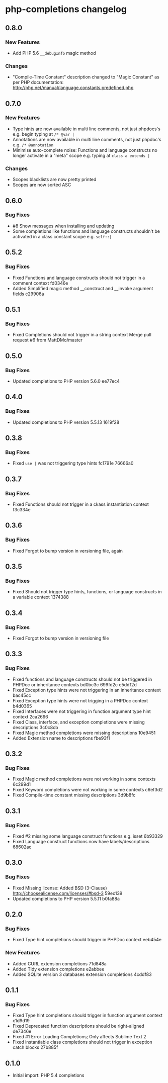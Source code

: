 # php-completions changelog

## 0.8.0

### New Features

* Add PHP 5.6 `__debugInfo` magic method

### Changes

* "Compile-Time Constant" description changed to "Magic Constant" as per PHP documentation: http://php.net/manual/language.constants.predefined.php

## 0.7.0

### New Features

* Type hints are now available in multi line comments, not just phpdocs's e.g. begin typing at `/* @var |`
* Annotations are now available in multi line comments, not just phpdoc's e.g. `/* @annotation `
* Minimise auto-complete noise: Functions and language constructs no longer activate in a "meta" scope e.g. typing at `class a extends |`

### Changes

* Scopes blacklists are now pretty printed
* Scopes are now sorted ASC

## 0.6.0

### Bug Fixes

* #8 Show messages when installing and updating
* Some completions like functions and language constructs shouldn't be activated in a class constant scope e.g. `self::|`

## 0.5.2

### Bug Fixes

* Fixed Functions and language constructs should not trigger in a comment context fd0346e
* Added Simplified magic method __construct and __invoke argument fields c29906a

## 0.5.1

### Bug Fixes

* Fixed Completions should not trigger in a string context Merge pull request #6 from MattDMo/master

## 0.5.0

### Bug Fixes

* Updated completions to PHP version 5.6.0 ee77ec4

## 0.4.0

### Bug Fixes

* Updated completions to PHP version 5.5.13 1619f28

## 0.3.8

### Bug Fixes

* Fixed `use |` was not triggering type hints fc1791e 76666a0

## 0.3.7

### Bug Fixes

* Fixed Functions should not trigger in a ckass instantiation context f3c334e

## 0.3.6

### Bug Fixes

* Fixed Forgot to bump version in versioning file, again

## 0.3.5

### Bug Fixes

* Fixed Should not trigger type hints, functions, or language constructs in a variable context 1374388

## 0.3.4

### Bug Fixes

* Fixed Forgot to bump version in versioning file

## 0.3.3

### Bug Fixes

* Fixed functions and language constructs should not be triggered in PHPDoc or inheritance contexts bd0bc3c 699fd2c e5dd12d
* Fixed Exception type hints were not triggering in an inheritance context bac45cc
* Fixed Exception type hints were not trigging in a PHPDoc context b4d0365
* Fixed Interfaces were not triggering in function argument type hint context 2ca2696
* Fixed Class, interface, and exception completions were missing descriptions 3c0c8cb
* Fixed Magic method completions were missing descriptions 10e9451
* Added Extension name to descriptions fbe93f1

## 0.3.2

### Bug Fixes

* Fixed Magic method completions were not working in some contexts 6c299d1
* Fixed Keyword completions were not working in some contexts c6ef3d2
* Fixed Compile-time constant missing descriptions 3d9b8fc

## 0.3.1

### Bug Fixes

* Fixed #2 missing some language construct functions e.g. isset 6b93329
* Fixed Language construct functions now have labels/descriptions 68602ac

## 0.3.0

### Bug Fixes

* Fixed Missing license: Added BSD (3-Clause) http://choosealicense.com/licenses/#bsd-3 59ec139
* Updated completions to PHP version 5.5.11 b0fa88a

## 0.2.0

### Bug Fixes

* Fixed Type hint completions should trigger in PHPDoc context eeb454e

### New Features

* Added CURL extension completions 71d848a
* Added Tidy extension completions e2abbee
* Added SQLite version 3 databases extension completions 4cddf83

## 0.1.1

### Bug Fixes

* Fixed Type hint completions should trigger in function argument context c1d9d19
* Fixed Deprecated function descriptions should be right-aligned de7346e
* Fixed #1 Error Loading Completions; Only affects Sublime Text 2
* Fixed instantiable class completions should not trigger in exception catch blocks 27b885f

## 0.1.0

* Initial import: PHP 5.4 completions
